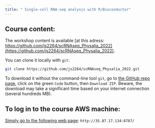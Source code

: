 ```yaml
---
title: " Single-cell RNA-seq analysis with R/Bioconductor"
---
```


## Course content: 

The workshop content is available [at this adress: https://github.com/js2264/scRNAseq_Physalia_2022](https://github.com/js2264/scRNAseq_Physalia_2022). 

You can clone it locally with `git`: 

```sh
git clone https://github.com/js2264/scRNAseq_Physalia_2022.git
```

To download it without the command-line tool `git`, go to 
[the GitHub repo page](https://github.com/js2264/scRNAseq_Physalia_2022), click on the 
green `Code` button, then `Download ZIP`. Beware, the download may take a significant 
time based on your internet connection (several hundreds MB). 

## To log in to the course AWS machine: 

[Simply go to the following web page](http://35.87.17.134:8787/): `http://35.87.17.134:8787/`

